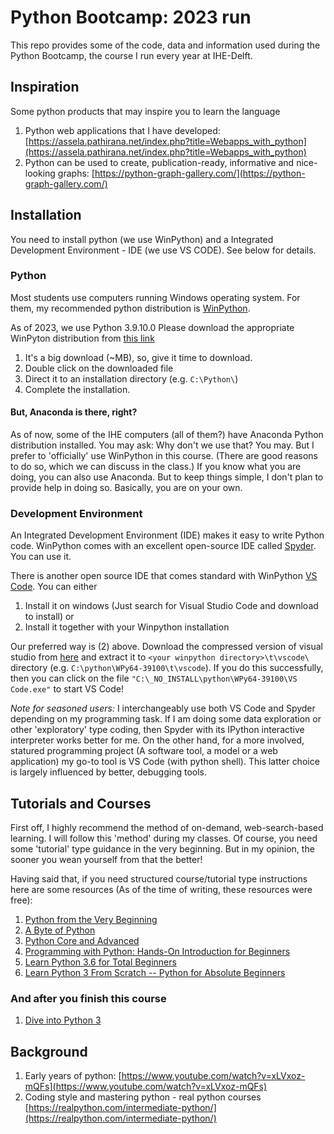 # Python Bootcamp:  2023 run
This repo provides some of the code, data and information used during the Python Bootcamp, the course I run every year at IHE-Delft. 

## Inspiration
Some python products that may inspire you to learn the language
1. Python web applications that I have developed: [https://assela.pathirana.net/index.php?title=Webapps_with_python](https://assela.pathirana.net/index.php?title=Webapps_with_python)
2. Python can be used to create, publication-ready, informative and nice-looking graphs: [https://python-graph-gallery.com/](https://python-graph-gallery.com/)

## Installation
You need to install python (we use WinPython) and a Integrated Development Environment - IDE (we use VS CODE). See below for details. 
### Python
Most students use computers running Windows operating system. For them, my recommended python distribution is [WinPython](https://winpython.github.io/). 

As of 2023, we use Python 3.9.10.0 Please download the appropriate WinPyton distribution from [this link]( https://sourceforge.net/projects/winpython/files/WinPython_3.9/3.9.10.0/Winpython64-3.9.10.0.exe/download)

1. It's a big download (~MB), so, give it time to download. 
2. Double click on the downloaded file
3. Direct it to an installation directory (e.g. `C:\Python\`)
4. Complete the installation.

#### But, Anaconda is there, right?
As of now, some of the IHE computers (all of them?) have Anaconda Python distribution installed. You may ask: Why don't we use that? You may. But I prefer to 'officially' use WinPython in this course. (There are good reasons to do so, which we can discuss in the class.) If you know what you are doing, you can also use Anaconda. But to keep things simple, I don't plan to provide help in doing so. Basically, you are on your own. 

### Development Environment
An Integrated Development Environment (IDE) makes it easy to write Python code. WinPython comes with an excellent open-source IDE called [Spyder](https://www.spyder-ide.org/). You can use it. 

There is another open source IDE that comes standard with WinPython [VS Code](https://code.visualstudio.com/). You can either 
1. Install it on windows (Just search for Visual Studio Code and download to install) or
2. Install it together with your Winpython installation

Our preferred way is (2) above. Download the compressed version of visual studio from [here](https://code.visualstudio.com/sha/download?build=stable&os=win32-x64-archive) and extract it to `<your winpython directory>\t\vscode\` directory (e.g. `C:\python\WPy64-39100\t\vscode`). If you do this successfully, then you can click on the file `"C:\_NO_INSTALL\python\WPy64-39100\VS Code.exe"` to start VS Code!

*Note for seasoned users:*
I interchangeably use both VS Code and Spyder depending on my programming task. If I am doing some data exploration or other 'exploratory' type coding, then Spyder with its IPython interactive interpreter works better for me. On the other hand, for a more involved, statured programming project (A software tool, a model or a web application) my go-to tool is VS Code (with python shell). This latter choice is largely influenced by better, debugging tools. 


## Tutorials and Courses
First off, I highly recommend the method of on-demand, web-search-based learning. I will follow this 'method' during my classes. Of course, you need some 'tutorial' type guidance in the very beginning. But in my opinion, the sooner you wean yourself from that the better! 

Having said that, if you need structured course/tutorial type instructions here are some resources (As of the time of writing, these resources were free):

1. [Python from the Very Beginning](https://coherentpdf.com/python/index.html)
1. [A Byte of Python](https://python.swaroopch.com/)
2. [Python Core and Advanced](https://www.udemy.com/course/python-core-and-advanced/?LSNPUBID=JVFxdTr9V80&ranEAID=JVFxdTr9V80&ranMID=39197&ranSiteID=JVFxdTr9V80-QgFk4H_8XApN.Ntg.67Bww)
3. [Programming with Python: Hands-On Introduction for Beginners](https://www.udemy.com/course/python-programming-beginners/?LSNPUBID=JVFxdTr9V80&ranEAID=JVFxdTr9V80&ranMID=39197&ranSiteID=JVFxdTr9V80-ES3wH8.LbVQkJmOgTTloyA)
4. [Learn Python 3.6 for Total Beginners](https://www.udemy.com/course/python-3-for-total-beginners/?LSNPUBID=JVFxdTr9V80&ranEAID=JVFxdTr9V80&ranMID=39197&ranSiteID=JVFxdTr9V80-fTrDC4an8C6VBGoPIxrpOg)
5. [Learn Python 3 From Scratch -- Python for Absolute Beginners](https://www.udemy.com/course/learn-python-3-from-scratch-python-for-absolute-beginners/)

### And after you finish this course

1. [Dive into Python 3](http://diveintopython3.problemsolving.io/) 

## Background

1. Early years of python: [https://www.youtube.com/watch?v=xLVxoz-mQFs](https://www.youtube.com/watch?v=xLVxoz-mQFs)
2. Coding style and mastering python - real python courses [https://realpython.com/intermediate-python/](https://realpython.com/intermediate-python/)



